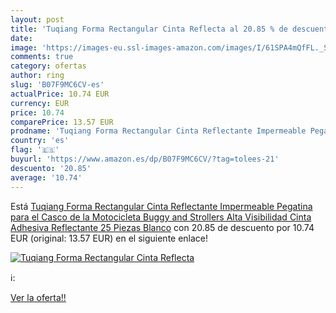 ```yaml
---
layout: post
title: 'Tuqiang Forma Rectangular Cinta Reflecta al 20.85 % de descuento'
date: 
image: 'https://images-eu.ssl-images-amazon.com/images/I/61SPA4mQfFL._SL200_.jpg'
comments: true
category: ofertas
author: ring
slug: 'B07F9MC6CV-es'
actualPrice: 10.74 EUR
currency: EUR
price: 10.74
comparePrice: 13.57 EUR
prodname: 'Tuqiang Forma Rectangular Cinta Reflectante Impermeable Pegatina para el Casco de la Motocicleta Buggy and Strollers Alta Visibilidad Cinta Adhesiva Reflectante 25 Piezas Blanco'
country: 'es'
flag: '🇪🇸'
buyurl: 'https://www.amazon.es/dp/B07F9MC6CV/?tag=tolees-21'
descuento: '20.85'
average: '10.74'
---
```


Está [Tuqiang Forma Rectangular Cinta Reflectante Impermeable Pegatina para el Casco de la Motocicleta Buggy and Strollers Alta Visibilidad Cinta Adhesiva Reflectante 25 Piezas Blanco](https://www.amazon.es/dp/B07F9MC6CV/?tag=tolees-21) con 20.85 de descuento por 10.74 EUR (original: 13.57 EUR) en el siguiente enlace!

[![Tuqiang Forma Rectangular Cinta Reflecta](https://images-eu.ssl-images-amazon.com/images/I/61SPA4mQfFL._SL200_.jpg)](https://www.amazon.es/dp/B07F9MC6CV/?tag=tolees-21)

ℹ️:


[Ver la oferta!!](https://www.amazon.es/dp/B07F9MC6CV/?tag=tolees-21)
